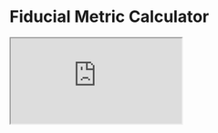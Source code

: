 # Fiducial Metric Calculator


<iframe src="https://docs.google.com/spreadsheets/d/e/2PACX-1vTlKkPGtGL9ra5-jY9gJ2ykyY1Rm7eKyA3YTZasEmEoOIBjpSj2C8GshmCdJan-hI9gcJHYh9dpZAVz/pubhtml?widget=true&amp;headers=false"></iframe>
